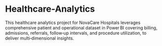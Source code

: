 # Healthcare-Analytics
This healthcare analytics project for NovaCare Hospitals leverages comprehensive patient and operational dataset in Power BI covering billing, admissions, referrals, follow‑up intervals, and procedure utilization, to deliver multi‑dimensional insights. 
